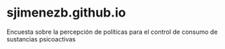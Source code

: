 # sjimenezb.github.io
Encuesta sobre la percepción de políticas para el control de consumo de sustancias psicoactivas
